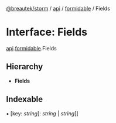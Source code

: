 [@breautek/storm](../README.md) / [api](../modules/api.md) / [formidable](../modules/api.formidable.md) / Fields

# Interface: Fields

[api](../modules/api.md).[formidable](../modules/api.formidable.md).Fields

## Hierarchy

* **Fields**

## Indexable

▪ [key: *string*]: *string* \| *string*[]
